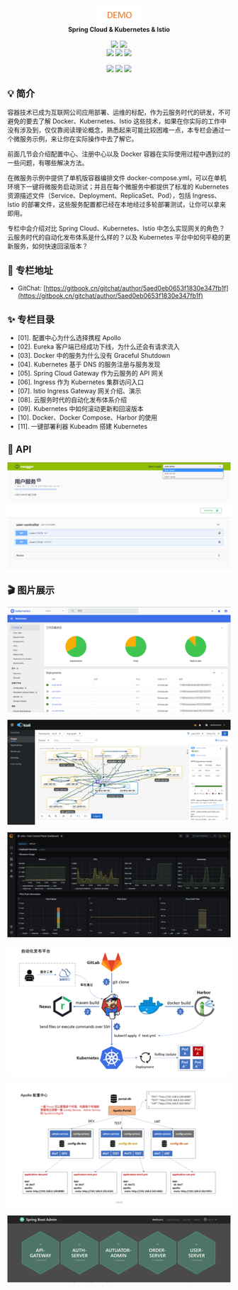 <p align="center">
<img alt="14032" src="./assets/demo.jpg" />
<br>
<b>Spring Cloud & Kubernetes & Istio</b>
<br><br>
<a title="Build Status" target="_blank" href="https://travis-ci.com/14032/cloud"><img src="https://img.shields.io/travis/14032/cloud.svg?style=flat-square"></a>
<a title="MIT" target="_blank" href="https://opensource.org/licenses/MIT"><img src="https://img.shields.io/badge/license-MIT-orange.svg?style=flat-square"></a>
<br>
<a title="Kubernetes" target="_blank" href="https://kubernetes.io/docs/home/"><img src="https://img.shields.io/badge/kubernetes-1.19.0-blue?style=flat-square"></a>
<a title="Istio" target="_blank" href="https://istio.io/"><img src="https://img.shields.io/badge/istio-1.9-yellow?style=flat-square"></a>
<a title="Spring Cloud" target="_blank" href="https://cloud.spring.io/spring-cloud-gateway/reference/html/"><img src="https://img.shields.io/badge/springcloud-Greenwich-brightgreen?style=flat-square"></a>
<br><br>
<a title="GitHub Watchers" target="_blank" href="https://github.com/14032/cloud/watchers"><img src="https://img.shields.io/github/watchers/14032/cloud.svg?label=Watchers&style=social"></a>  
<a title="GitHub Stars" target="_blank" href="https://github.com/14032/cloud/stargazers"><img src="https://img.shields.io/github/stars/14032/cloud.svg?label=Stars&style=social"></a>  
<a title="GitHub Forks" target="_blank" href="https://github.com/14032/cloud/network/members"><img src="https://img.shields.io/github/forks/14032/cloud.svg?label=Forks&style=social"></a>  
</p>

## :bulb: 简介 

容器技术已成为互联网公司应用部署、运维的标配，作为云服务时代的研发，不可避免的要去了解 Docker、Kubernetes、Istio 这些技术，如果在你实际的工作中没有涉及到，仅仅靠阅读理论概念，熟悉起来可能比较困难一点，本专栏会通过一个微服务示例，来让你在实际操作中去了解它。

前面几节会介绍配置中心、注册中心以及 Docker 容器在实际使用过程中遇到过的一些问题，有哪些解决方法。

在微服务示例中提供了单机版容器编排文件 docker-compose.yml，可以在单机环境下一键将微服务启动测试；并且在每个微服务中都提供了标准的 Kubernetes 资源描述文件（Service、Deployment、ReplicaSet、Pod），包括 Ingress、Istio 的部署文件，这些服务配置都已经在本地经过多轮部署测试，让你可以拿来即用。

专栏中会介绍对比 Spring Cloud、Kubernetes、Istio 中怎么实现网关的角色？云服务时代的自动化发布体系是什么样的？以及 Kubernetes 平台中如何平稳的更新服务，如何快速回滚版本？

## :loudspeaker: 专栏地址 

- GitChat: [https://gitbook.cn/gitchat/author/5aed0eb0653f1830e347fb1f](https://gitbook.cn/gitchat/author/5aed0eb0653f1830e347fb1f)

## :sparkles: 专栏目录

- [01]. 配置中心为什么选择携程 Apollo
- [02]. Eureka 客户端已经成功下线，为什么还会有请求流入
- [03]. Docker 中的服务为什么没有 Graceful Shutdown
- [04]. Kubernetes 基于 DNS 的服务注册与服务发现
- [05]. Spring Cloud Gateway 作为云服务的 API 网关
- [06]. Ingress 作为 Kubernetes 集群访问入口
- [07]. Istio Ingress Gateway 网关介绍、演示
- [08]. 云服务时代的自动化发布体系介绍
- [09]. Kubernetes 中如何滚动更新和回滚版本
- [10]. Docker、Docker Compose、Harbor 的使用
- [11]. 一键部署利器 Kubeadm 搭建 Kubernetes

## :book: API 

![image](assets/swagger.jpg) 

## :clapper: 图片展示

![image](assets/dashboard.png) 
 
![image](assets/kiali.png) 
 
![image](assets/grafana.png) 

![image](assets/devops.png) 

![image](assets/apollo.png) 

![image](assets/actuator.jpg) 